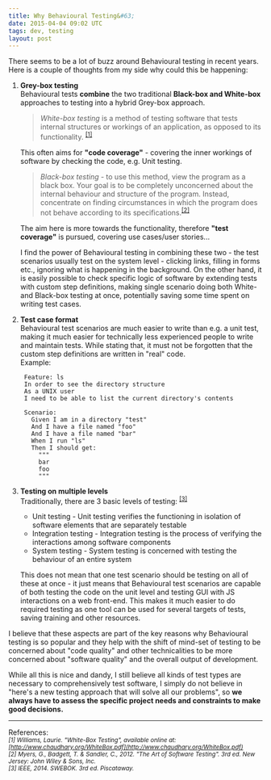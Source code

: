 ```yaml
---
title: Why Behavioural Testing&#63;
date: 2015-04-04 09:02 UTC
tags: dev, testing
layout: post
---
```


There seems to be a lot of buzz around Behavioural testing in recent years. Here is a couple of thoughts from my side why could this be happening:

1. **Grey-box testing**  
    Behavioural tests **combine** the two traditional **Black-box and White-box** approaches to testing into a hybrid Grey-box approach.

    >*White-box testing* is a method of testing software that tests internal structures or workings of an application, as opposed to its functionality.
    <sup>[[1]](#references)</sup>

    This often aims for **"code coverage"** - covering the inner workings of software by checking the code, e.g. Unit testing.

    >*Black-box testing* - to use this method, view the program as a black box. Your goal is to be completely unconcerned about the internal behaviour and structure of the program. Instead, concentrate on finding circumstances in which the program does not behave according to its specifications.<sup>[[2]](#references)</sup>

    The aim here is more towards the functionality, therefore **"test coverage"** is pursued, covering use cases/user stories...

    I find the power of Behavioural testing in combining these two - the test scenarios usually test on the system level -
    clicking links, filling in forms etc., ignoring what is happening in the background. On the other hand, it is easily
    possible to check specific logic of software by extending tests with custom step definitions, making single scenario
    doing both White- and Black-box testing at once, potentially saving some time spent on writing test cases.

2. **Test case format**  
    Behavioural test scenarios are much easier to write than e.g. a unit test, making it much easier for technically less experienced
    people to write and maintain tests. While stating that, it must not be forgotten that the custom step definitions are
    written in "real" code.  
    Example:

        Feature: ls
        In order to see the directory structure
        As a UNIX user
        I need to be able to list the current directory's contents

        Scenario:
          Given I am in a directory "test"
          And I have a file named "foo"
          And I have a file named "bar"
          When I run "ls"
          Then I should get:
            """
            bar
            foo
            """

3. **Testing on multiple levels**  
    Traditionally, there are 3 basic levels of testing: <sup>[[3]](#references)</sup>
    * Unit testing - Unit testing verifies the functioning in isolation of software elements that are separately testable
    * Integration testing - Integration testing is the process of verifying the interactions among software components
    * System testing - System testing is concerned with testing the behaviour of an entire system

    This does not mean that one test scenario should be testing on all of these at once - it just means that Behavioural test
    scenarios are capable of both testing the code on the unit level and testing GUI with JS interactions on a web front-end. This makes
    it much easier to do required testing as one tool can be used for several targets of tests, saving training and other resources.

I believe that these aspects are part of the key reasons why Behavioural testing is so popular and they help with the
shift of mind-set of testing to be concerned about "code quality" and other technicalities to be more concerned about "software quality" and the
overall output of development.

While all this is nice and dandy, I still believe all kinds of test types are necessary to comprehensively test software,
I simply do not believe in "here's a new testing approach that will solve all our problems", so **we always have to assess
the specific project needs and constraints to make good decisions.**

---
<a name="references"></a>
References:  
*<small>[1] Williams, Laurie. "White-Box Testing", available online at: [http://www.chaudhary.org/WhiteBox.pdf](http://www.chaudhary.org/WhiteBox.pdf)</small>*  
*<small>[2] Myers, G., Badgett, T. & Sandler, C., 2012. "The Art of Software Testing". 3rd ed. New Jersey: John Wiley & Sons, Inc.</small>*  
*<small>[3] IEEE, 2014. SWEBOK. 3rd ed. Piscataway.</small>*


